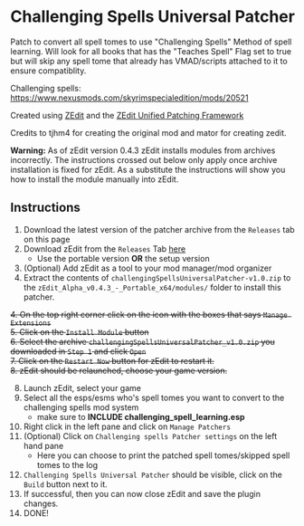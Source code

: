 # Challenging Spells Universal Patcher
Patch to convert all spell tomes to use "Challenging Spells" Method of spell learning. Will look for all books that has the "Teaches Spell" Flag set to true but will skip any spell tome that already has VMAD/scripts attached to it to ensure compatiblity.  

Challenging spells: https://www.nexusmods.com/skyrimspecialedition/mods/20521  

Created using [ZEdit](https://github.com/z-edit/zedit) and the [ZEdit Unified Patching Framework](https://github.com/z-edit/zedit-unified-patching-framework)  

Credits to tjhm4 for creating the original mod and mator for creating zedit.

**Warning:** As of zEdit version 0.4.3 zEdit installs modules from archives incorrectly. The instructions crossed out below only apply once archive installation is fixed for zEdit. As a substitute the instructions will show you how to install the module manually into zEdit.

## Instructions
1. Download the latest version of the patcher archive from the `Releases` tab on this page
2. Download zEdit from the `Releases` Tab [here](https://github.com/z-edit/zedit)
    - Use the portable version **OR** the setup version
3. (Optional) Add zEdit as a tool to your mod manager/mod organizer
4. Extract the contents of `challengingSpellsUniversalPatcher-v1.0.zip` to the `zEdit_Alpha_v0.4.3_-_Portable_x64/modules/` folder to install this patcher.

~~4. On the top right corner click on the icon with the boxes that says `Manage Extensions`~~  
~~5. Click on the `Install Module` button~~  
~~6. Select the archive `challengingSpellsUniversalPatcher_v1.0.zip` you downloaded in `Step 1` and click `Open`~~  
~~7. Click on the `Restart Now` button for zEdit to restart it.~~  
~~8. zEdit should be relaunched, choose your game version.~~  

8. Launch zEdit, select your game
9. Select all the esps/esms who's spell tomes you want to convert to the challenging spells mod system
    - make sure to **INCLUDE challenging_spell_learning.esp**
10. Right click in the left pane and click on `Manage Patchers`
11. (Optional) Click on `Challenging spells Patcher settings` on the left hand pane
    - Here you can choose to print the patched spell tomes/skipped spell tomes to the log
12. `Challenging Spells Universal Patcher` should be visible, click on the `Build` button next to it.
13. If successful, then you can now close zEdit and save the plugin changes.
14. DONE!
